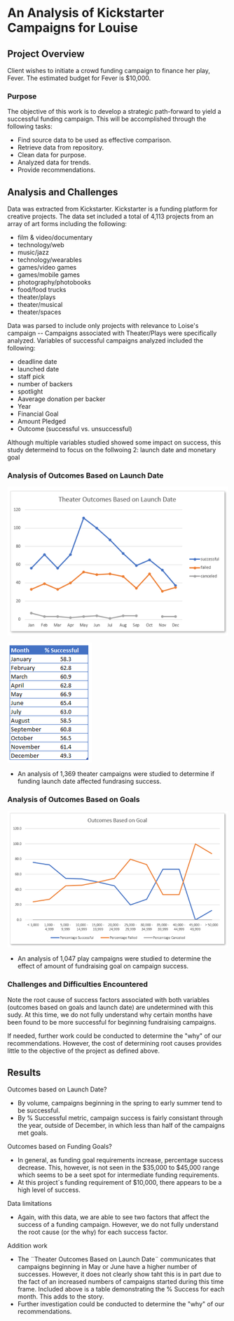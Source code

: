 # An Analysis of Kickstarter Campaigns for Louise

## Project Overview
Client wishes to initiate a crowd funding campaign to finance her play, Fever. The estimated budget for Fever is $10,000.  

### Purpose
The objective of this work is to develop a strategic path-forward to yield a successful funding campaign.  This will be accomplished through the following tasks:
- Find source data to be used as effective comparison.  
- Retrieve data from repository.
- Clean data for purpose. 
- Analyzed data for trends.  
- Provide recommendations.  

## Analysis and Challenges
Data was extracted from Kickstarter.  Kickstarter is a funding platform for creative projects.  The data set included a total of 4,113 projects from an array of art forms including the following: 
- film & video/documentary
- technology/web
- music/jazz
- technology/wearables
- games/video games
- games/mobile games
- photography/photobooks
- food/food trucks
- theater/plays
- theater/musical
- theater/spaces

Data was parsed to include only projects with relevance to Loise's campaign -- Campaigns associated with Theater/Plays were specifically analyzed.  Variables of successful campaigns analyzed included the following: 
- deadline date
- launched date
- staff pick
- number of backers
- spotlight
- Aaverage donation per backer
- Year
- Financial Goal
- Amount Pledged
- Outcome (successful vs. unsuccessful)

Although multiple variables studied showed some impact on success, this study determeind to focus on the follwoing 2:  launch date and monetary goal


### Analysis of Outcomes Based on Launch Date

![Theater_Outcomes_vs_Launch.PNG](https://github.com/MikeHankinson/kickstarter-analysis/blob/master/Theater_Outcomes_vs_Launch.PNG)

![Success_by_month.PNG](https://github.com/MikeHankinson/kickstarter-analysis/blob/master/%25_Success_by_month.PNG)

- An analysis of 1,369 theater campaigns were studied to determine if funding launch date affected fundrasing success.   

### Analysis of Outcomes Based on Goals

![Outcomes_vs_Goals.PNG](https://github.com/MikeHankinson/kickstarter-analysis/blob/master/Outcomes_vs_Goals.PNG)

- An analysis of 1,047 play campaigns were studied to determine the effect of amount of fundraising goal on campaign success.   

### Challenges and Difficulties Encountered

Note the root cause of success factors associated with both variables (outcomes based on goals and launch date) are undetermined with this sudy.   At this time, we do not fully understand why certain months have been found to be more successful for beginning fundraising campaigns.  

If needed, further work could be conducted to determine the "why" of our recommendations.  However, the cost of determining root causes provides little to the objective of the project as defined above.  

## Results

Outcomes based on Launch Date?
- By volume, campaigns beginning in the spring to early summer tend to be successful. 
- By % Successful metric, campaign success is fairly consistant through the year, outside of December, in which less than half of the campaigns met goals.  

Outcomes based on Funding Goals?
- In general, as funding goal requirements increase, percentage success decrease.  This, however, is not seen in the $35,000 to $45,000 range which seems to be a seet spot for intermediate funding requirements. 
- At this project´s funding requirement of $10,000, there appears to be a high level of success.  

Data limitations
- Again, with this data, we are able to see two factors that affect the success of a funding campaign.  However, we do not fully understand the root cause (or the why) for each success factor.   

Addition work 
- The ¨Theater Outcomes Based on Launch Date¨ communicates that campaigns beginning in May or June have a higher number of successes.  However, it does not clearly show taht this is in part due to the fact of an increased numbers of campaigns started during this time frame.  Included above is a table demonstrating the % Success for each month.  This adds to the story.  
- Further investigation could be conducted to determine the "why" of our recommendations. 


